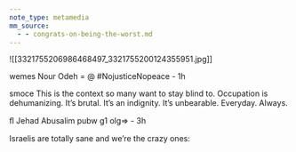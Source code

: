 ```yaml
---
note_type: metamedia
mm_source:
  - - congrats-on-being-the-worst.md
---
```


![[3321755206986468497_3321755200124355951.jpg]]

wemes  Nour Odeh = @ #NojusticeNopeace - 1h

smoce  This is the context so many want to stay blind
to. Occupation is dehumanizing. It’s brutal. It’s
an indignity. It’s unbearable. Everyday. Always.

ﬂ Jehad Abusalim pubw g1 olg=> - 3h

Israelis are totally sane and we’re the crazy
ones:


